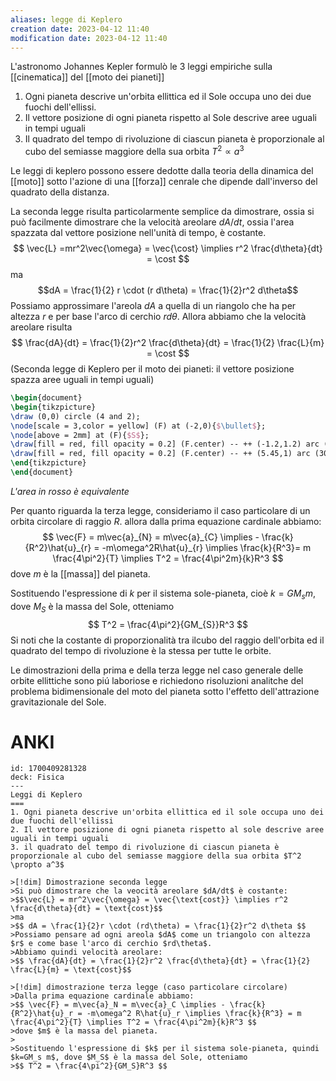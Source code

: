 ```yaml
---
aliases: legge di Keplero
creation date: 2023-04-12 11:40
modification date: 2023-04-12 11:40
---
```


L'astronomo Johannes Kepler formulò le 3 leggi empiriche sulla [[cinematica]] del [[moto dei pianeti]]

1. Ogni pianeta descrive un'orbita ellittica ed il Sole occupa uno dei due fuochi dell'ellissi.
2. Il vettore posizione di ogni pianeta rispetto al Sole descrive aree uguali in tempi uguali
3. Il quadrato del tempo di rivoluzione di ciascun pianeta è proporzionale al cubo del semiasse maggiore della sua orbita $T^2 \propto a^3$

Le leggi di keplero possono essere dedotte dalla teoria della dinamica del [[moto]] sotto l'azione di una [[forza]] cenrale che dipende dall'inverso del quadrato della distanza.

La seconda legge risulta particolarmente semplice da dimostrare, ossia si può facilmente dimostrare che la velocità areolare $dA/dt$, ossia l'area spazzata dal vettore posizione nell'unità di tempo, è costante.
$$ \vec{L} =mr^2\vec{\omega} = \vec{\cost} \implies r^2 \frac{d\theta}{dt} = \cost  $$
ma
$$dA = \frac{1}{2} r \cdot (r d\theta) = \frac{1}{2}r^2 d\theta$$
Possiamo approssimare l'areola $dA$ a quella di un riangolo che ha per altezza $r$ e per base l'arco di cerchio $r d \theta$.
Allora abbiamo che la velocità areolare risulta
$$ \frac{dA}{dt} = \frac{1}{2}r^2 \frac{d\theta}{dt} = \frac{1}{2} \frac{L}{m} = \cost   $$
(Seconda legge di Keplero per il moto dei pianeti: il vettore posizione spazza aree uguali in tempi uguali)

```tikz
\begin{document}
\begin{tikzpicture}
\draw (0,0) circle (4 and 2);
\node[scale = 3,color = yellow] (F) at (-2,0){$\bullet$};
\node[above = 2mm] at (F){$S$};
\draw[fill = red, fill opacity = 0.2] (F.center) -- ++ (-1.2,1.2) arc (143.2:215.8:4 and 2) -- (F.center);
\draw[fill = red, fill opacity = 0.2] (F.center) -- ++ (5.45,1) arc (30:-30:4 and 2) -- (F.center);
\end{tikzpicture}
\end{document}
```
*L'area in rosso è equivalente*

Per quanto riguarda la terza legge, consideriamo il caso particolare di un orbita circolare di raggio $R.$ allora dalla prima equazione cardinale abbiamo:
$$ \vec{F} = m\vec{a}_{N} = m\vec{a}_{C} \implies - \frac{k}{R^2}\hat{u}_{r} = -m\omega^2R\hat{u}_{r} \implies \frac{k}{R^3}= m \frac{4\pi^2}{T} \implies T^2 = \frac{4\pi^2m}{k}R^3 $$
dove $m$ è la [[massa]] del pianeta.

Sostituendo l'espressione di $k$ per il sistema sole-pianeta, cioè $k = GM_{s}m$, dove $M_{S}$ è la massa del Sole, otteniamo
$$ T^2 = \frac{4\pi^2}{GM_{S}}R^3 $$
Si noti che la costante di proporzionalità tra ilcubo del raggio dell'orbita ed il quadrato del tempo di rivoluzione è la stessa per tutte le orbite.

Le dimostrazioni della prima e della terza legge nel caso generale delle orbite ellittiche sono piú laboriose e richiedono risoluzioni analitche del problema bidimensionale del moto del pianeta sotto l'effetto dell'attrazione gravitazionale del Sole.

# ANKI

```anki
id: 1700409281328
deck: Fisica
---
Leggi di Keplero
===
1. Ogni pianeta descrive un'orbita ellittica ed il sole occupa uno dei due fuochi dell'ellissi
2. Il vettore posizione di ogni pianeta rispetto al sole descrive aree uguali in tempi uguali
3. il quadrato del tempo di rivoluzione di ciascun pianeta è proporzionale al cubo del semiasse maggiore della sua orbita $T^2 \propto a^3$

>[!dim] Dimostrazione seconda legge 
>Si può dimostrare che la veocità areolare $dA/dt$ è costante:
>$$\vec{L} = mr^2\vec{\omega} = \vec{\text{cost}} \implies r^2 \frac{d\theta}{dt} = \text{cost}$$
>ma
>$$ dA = \frac{1}{2}r \cdot (rd\theta) = \frac{1}{2}r^2 d\theta $$
>Possiamo pensare ad ogni areola $dA$ come un triangolo con altezza $r$ e come base l'arco di cerchio $rd\theta$.
>Abbiamo quindi velocità areolare:
>$$ \frac{dA}{dt} = \frac{1}{2}r^2 \frac{d\theta}{dt} = \frac{1}{2} \frac{L}{m} = \text{cost}$$

>[!dim] dimostrazione terza legge (caso particolare circolare)
>Dalla prima equazione cardinale abbiamo:
>$$ \vec{F} = m\vec{a}_N = m\vec{a}_C \implies - \frac{k}{R^2}\hat{u}_r = -m\omega^2 R\hat{u}_r \implies \frac{k}{R^3} = m \frac{4\pi^2}{T} \implies T^2 = \frac{4\pi^2m}{k}R^3 $$
>dove $m$ è la massa del pianeta.
>
>Sostituendo l'espressione di $k$ per il sistema sole-pianeta, quindi $k=GM_s m$, dove $M_S$ è la massa del Sole, otteniamo
>$$ T^2 = \frac{4\pi^2}{GM_S}R^3 $$
```

